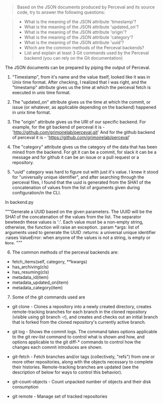 > Based on the JSON documents produced by Perceval and its source code, try to answer the following questions:

> * What is the meaning of the JSON attribute 'timestamp'?
> * What is the meaning of the JSON attribute 'updated_on'?
> * What is the meaning of the JSON attribute 'origin'?
> * What is the meaning of the JSON attribute 'category'?
> * What is the meaning of the JSON attribute 'uuid'?
> * Which are the common methods of the Perceval backends?
> * List and explain at least 3 Git commands used by the Perceval backend (you can rely on the Git documentation)


The JSON documents can be prepared by piping the output of Perceval.

1) "Timestamp", from it's name and the value itself, looked like it was in Unix time format. After checking, I realized that I was right, and the "timestamp" attribute gives us the time at which the perceval fetch is executed in unix time format.

2) The "updated_on" attribute gives us the time at which the commit, or issue (or whatever, as applicable depending on the backend) happened in unix time format.

3) The "origin" attribute gives us the URI of our specific backend.
For example, for the git backend of perceval it is - 'http://github.com/grimoirelab/perceval.git'
And for the github backend of perceval it is - 'https://github.com/grimoirelab/perceval'

4) The "category" attribute gives us the category of the data that has been mined from the backend. For git it can be a commit, for slack it can be a message and for github it can be an issue or a pull request or a repository.

5) "uuid" category was hard to figure out with just it's value. I knew it stood for "universally unique identifier", and after searching through the perceval files, I found that the uuid is generated from the SHA1 of the concatenation of values from the list of arguments given during configuration/in the CLI.

In backend.py

"""Generate a UUID based on the given parameters.
    The UUID will be the SHA1 of the concatenation of the values
    from the list. The separator bewteedn these values is ':'.
    Each value must be a non-empty string, otherwise, the function
    will raise an exception.
    :param *args: list of arguments used to generate the UUID
    :returns: a universal unique identifier
    :raises ValueError: when anyone of the values is not a string,
        is empty or `None`.
"""

6) The common methods of the perceval backends are:

- fetch_items(self, category, **kwargs)
- has_archiving(cls)
- has_resuming(cls)
- metadata_id(item)
- metadata_updated_on(item)
- metadata_category(item)

7) Some of the git commands used are

- git clone - Clones a repository into a newly created directory, creates remote-tracking branches for each branch in the cloned repository (visible using git branch -r), and creates and checks out an initial branch that is forked from the cloned repository's currently active branch.

- git log - Shows the commit logs.
The command takes options applicable to the git rev-list command to control what is shown and how, and options applicable to the git diff-* commands to control how the changes each commit introduces are shown.

- git-fetch - Fetch branches and/or tags (collectively, "refs") from one or more other repositories, along with the objects necessary to complete their histories. Remote-tracking branches are updated (see the description of <refspec> below for ways to control this behavior).

- git-count-objects - Count unpacked number of objects and their disk consumption

- git remote - Manage set of tracked repositories



